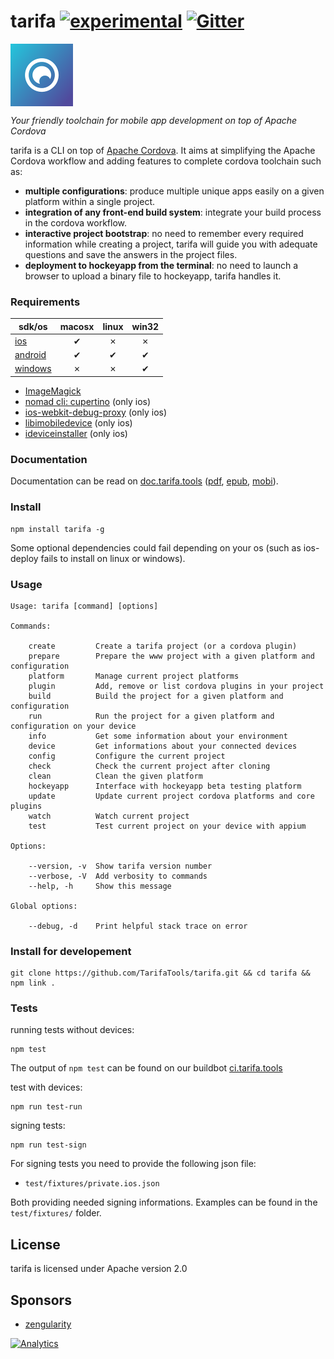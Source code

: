 tarifa [![experimental](http://badges.github.io/stability-badges/dist/experimental.svg)](http://github.com/hughsk/stability-badges) [![Gitter](https://badges.gitter.im/Join%20Chat.svg)](https://gitter.im/TarifaTools/tarifa)
======

<a href="http://tarifa.tools">
    <img src="./template/assets/logo.png" width="100px" align="center" alt="tarifa logo" />
</a>

*Your friendly toolchain for mobile app development on top of Apache Cordova*

tarifa is a CLI on top of [Apache Cordova](http://cordova.apache.org/).
It aims at simplifying the Apache Cordova workflow and adding features to complete cordova toolchain such as:

* **multiple configurations**: produce multiple unique apps easily on a given platform within a single project.
* **integration of any front-end build system**: integrate your build process in the cordova workflow.
* **interactive project bootstrap**: no need to remember every required information while creating a project, tarifa will guide you
with adequate questions and save the answers in the project files.
* **deployment to hockeyapp from the terminal**: no need to launch a browser to upload a binary file to hockeyapp, tarifa handles it.

### Requirements

| sdk/os                                     | macosx | linux | win32 |
| -------------------------------------------|:------:|:-----:|:-----:|
| [ios](http://developer.apple.com/)         | ✔      | ✗     | ✗     |
| [android](http://developer.android.com/)   | ✔      | ✔     | ✔     |
| [windows](https://www.visualstudio.com/products/visual-studio-community-vs) | ✗      | ✗     | ✔     |

* [ImageMagick](http://www.imagemagick.org/)
* [nomad cli: cupertino](https://github.com/nomad/cupertino) (only ios)
* [ios-webkit-debug-proxy](https://github.com/google/ios-webkit-debug-proxy)  (only ios)
* [libimobiledevice](http://www.libimobiledevice.org/)  (only ios)
* [ideviceinstaller](http://www.libimobiledevice.org/)  (only ios)

### Documentation

Documentation can be read on [doc.tarifa.tools](http://doc.tarifa.tools) ([pdf](https://www.gitbook.com/download/pdf/book/42loops/tarifa), [epub](https://www.gitbook.com/download/epub/book/42loops/tarifa), [mobi](https://www.gitbook.com/download/mobi/book/42loops/tarifa)).

### Install

```
npm install tarifa -g
```

Some optional dependencies could fail depending on your os
(such as ios-deploy fails to install on linux or windows).

### Usage

```
Usage: tarifa [command] [options]

Commands:

    create         Create a tarifa project (or a cordova plugin)
    prepare        Prepare the www project with a given platform and configuration
    platform       Manage current project platforms
    plugin         Add, remove or list cordova plugins in your project
    build          Build the project for a given platform and configuration
    run            Run the project for a given platform and configuration on your device
    info           Get some information about your environment
    device         Get informations about your connected devices
    config         Configure the current project
    check          Check the current project after cloning
    clean          Clean the given platform
    hockeyapp      Interface with hockeyapp beta testing platform
    update         Update current project cordova platforms and core plugins
    watch          Watch current project
    test           Test current project on your device with appium

Options:

    --version, -v  Show tarifa version number
    --verbose, -V  Add verbosity to commands
    --help, -h     Show this message

Global options:

    --debug, -d    Print helpful stack trace on error
```

### Install for developement

```
git clone https://github.com/TarifaTools/tarifa.git && cd tarifa && npm link .
```

### Tests

running tests without devices:

```
npm test
```

The output of `npm test` can be found on our buildbot [ci.tarifa.tools](http://ci.tarifa.tools/)

test with devices:

```
npm run test-run
```

signing tests:

```
npm run test-sign
```

For signing tests you need to provide the following json file:

- `test/fixtures/private.ios.json`

Both providing needed signing informations.
Examples can be found in the `test/fixtures/` folder.

## License

tarifa is licensed under Apache version 2.0

## Sponsors

* [zengularity](http://zengularity.com)

[![Analytics](https://ga-beacon.appspot.com/UA-35740178-1/tarifa/readme?pixel)](https://github.com/igrigorik/ga-beacon)
